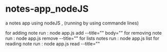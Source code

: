 # notes-app_nodeJS
a notes app using nodeJS , (running by using commande lines)


for adding note run : node app.js add --title="" body=""
for removing note run : node app.js remove --title="" 
for lists notes run : node app.js list 
for reading note run : node app.js read --title=""
